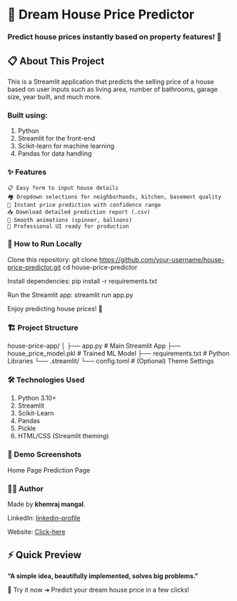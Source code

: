 # 🏡 Dream House Price Predictor
### Predict house prices instantly based on property features! 🚀

## 📋 About This Project
This is a Streamlit application that predicts the selling price of a house based on user inputs such as living area, number of bathrooms, garage size, year built, and much more.


### Built using:
1. Python
2. Streamlit for the front-end
3. Scikit-learn for machine learning
4. Pandas for data handling


### ✨ Features
    📋 Easy form to input house details
    🏘️ Dropdown selections for neighborhoods, kitchen, basement quality
    🎯 Instant price prediction with confidence range
    📥 Download detailed prediction report (.csv)
    🎈 Smooth animations (spinner, balloons)
    🌟 Professional UI ready for production


### 🚀 How to Run Locally

Clone this repository:
        git clone https://github.com/your-username/house-price-predictor.git
        cd house-price-predictor

Install dependencies:
        pip install -r requirements.txt

Run the Streamlit app:
        streamlit run app.py

Enjoy predicting house prices! 🎯


### 🏗️ Project Structure

house-price-app/
│
├── app.py                 # Main Streamlit App
├── house_price_model.pkl   # Trained ML Model
├── requirements.txt        # Python Libraries
└── .streamlit/
    └── config.toml         # (Optional) Theme Settings


### 🛠️ Technologies Used
1. Python 3.10+
2. Streamlit
3. Scikit-Learn
4. Pandas
5. Pickle
6. HTML/CSS (Streamlit theming)


### 📸 Demo Screenshots

Home Page	Prediction Page


### 👨‍💻 Author
Made by **khemraj mangal**.

LinkedIn: [linkedin-profile](https://www.linkedin.com/in/khemraj-mangal/)

Website: [Click-here](https://house-price-predictor-project.streamlit.app/)


## ⚡ Quick Preview
**“A simple idea, beautifully implemented, solves big problems.”**

🎯 Try it now ➔ Predict your dream house price in a few clicks!